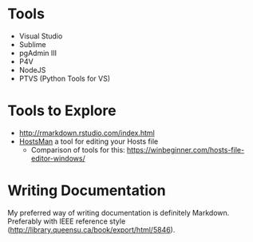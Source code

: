 # Tools

* Visual Studio
* Sublime
* pgAdmin III
* P4V
* NodeJS
* PTVS (Python Tools for VS)

# Tools to Explore

* http://rmarkdown.rstudio.com/index.html
* [HostsMan](http://www.abelhadigital.com/hostsman) a tool for editing your Hosts file
    - Comparison of tools for this: https://winbeginner.com/hosts-file-editor-windows/

# Writing Documentation

My preferred way of writing documentation is definitely Markdown. Preferably with IEEE reference style (http://library.queensu.ca/book/export/html/5846).